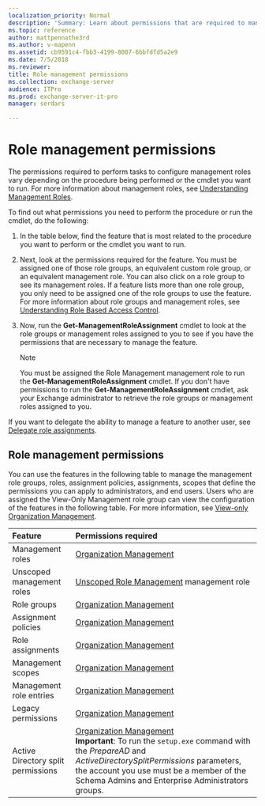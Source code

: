 ```yaml
---
localization_priority: Normal
description: 'Summary: Learn about permissions that are required to manage role management in Exchange Server 2016 and Exchange Server 2019.'
ms.topic: reference
author: mattpennathe3rd
ms.author: v-mapenn
ms.assetid: cb9591c4-fbb3-4199-8007-6bbfdfd5a2e9
ms.date: 7/5/2018
ms.reviewer:
title: Role management permissions
ms.collection: exchange-server
audience: ITPro
ms.prod: exchange-server-it-pro
manager: serdars

---
```


# Role management permissions

The permissions required to perform tasks to configure management roles vary depending on the procedure being performed or the cmdlet you want to run. For more information about management roles, see [Understanding Management Roles](https://technet.microsoft.com/library/887b0a64-84b1-4b8c-9547-e456ea6f5dbd.aspx).

To find out what permissions you need to perform the procedure or run the cmdlet, do the following:

1. In the table below, find the feature that is most related to the procedure you want to perform or the cmdlet you want to run.

2. Next, look at the permissions required for the feature. You must be assigned one of those role groups, an equivalent custom role group, or an equivalent management role. You can also click on a role group to see its management roles. If a feature lists more than one role group, you only need to be assigned one of the role groups to use the feature. For more information about role groups and management roles, see [Understanding Role Based Access Control](https://technet.microsoft.com/library/dd298183.aspx).

3. Now, run the **Get-ManagementRoleAssignment** cmdlet to look at the role groups or management roles assigned to you to see if you have the permissions that are necessary to manage the feature.

    > [!NOTE]
    > You must be assigned the Role Management management role to run the **Get-ManagementRoleAssignment** cmdlet. If you don't have permissions to run the **Get-ManagementRoleAssignment** cmdlet, ask your Exchange administrator to retrieve the role groups or management roles assigned to you.

If you want to delegate the ability to manage a feature to another user, see [Delegate role assignments](https://technet.microsoft.com/library/dd351237.aspx).

## Role management permissions

You can use the features in the following table to manage the management role groups, roles, assignment policies, assignments, scopes that define the permissions you can apply to administrators, and end users. Users who are assigned the View-Only Management role group can view the configuration of the features in the following table. For more information, see [View-only Organization Management](https://technet.microsoft.com/library/dd351130.aspx).

|**Feature**|**Permissions required**|
|:-----|:-----|
|Management roles|[Organization Management](https://technet.microsoft.com/library/0bfd21c1-86ac-4369-86b7-aeba386741c8.aspx)|
|Unscoped management roles|[Unscoped Role Management](https://technet.microsoft.com/library/d11eb843-64c9-4968-bfd5-9a8d94903058.aspx) management role|
|Role groups|[Organization Management](https://technet.microsoft.com/library/0bfd21c1-86ac-4369-86b7-aeba386741c8.aspx)|
|Assignment policies|[Organization Management](https://technet.microsoft.com/library/0bfd21c1-86ac-4369-86b7-aeba386741c8.aspx)|
|Role assignments|[Organization Management](https://technet.microsoft.com/library/0bfd21c1-86ac-4369-86b7-aeba386741c8.aspx)|
|Management scopes|[Organization Management](https://technet.microsoft.com/library/0bfd21c1-86ac-4369-86b7-aeba386741c8.aspx)|
|Management role entries|[Organization Management](https://technet.microsoft.com/library/0bfd21c1-86ac-4369-86b7-aeba386741c8.aspx)|
|Legacy permissions|[Organization Management](https://technet.microsoft.com/library/0bfd21c1-86ac-4369-86b7-aeba386741c8.aspx)|
|Active Directory split permissions|[Organization Management](https://technet.microsoft.com/library/0bfd21c1-86ac-4369-86b7-aeba386741c8.aspx) <br/> **Important**: To run the `setup.exe` command with the _PrepareAD_ and _ActiveDirectorySplitPermissions_ parameters, the account you use must be a member of the Schema Admins and Enterprise Administrators groups.|
